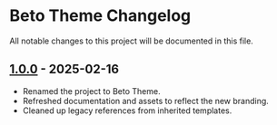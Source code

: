 # Beto Theme Changelog

All notable changes to this project will be documented in this file.

## [1.0.0] - 2025-02-16
- Renamed the project to Beto Theme.
- Refreshed documentation and assets to reflect the new branding.
- Cleaned up legacy references from inherited templates.

[1.0.0]: https://github.com/bakhe8/Master/releases/tag/1.0.0
